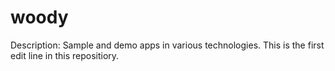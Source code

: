 # woody
Description: Sample and demo apps in various technologies.
This is the first edit line in this repositiory.
